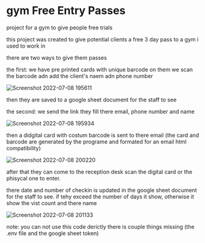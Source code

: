 # gym Free Entry Passes
project for a gym to give people free trials


this project was created to give potential clients a free 3 day pass to a gym i used to work in

there are two ways to give them passes

the first: we have pre printed cards with unique barcode on them 
we scan the barcode adn add the client's naem adn phone number

![Screenshot 2022-07-08 195611](https://user-images.githubusercontent.com/8129122/178036993-73bfd026-7504-4ff5-81e3-fd146786398f.png)
              
then they are saved to a google sheet document for the staff to see
              
              
the second: we send the link they fill there email, phone number and name

![Screenshot 2022-07-08 195934](https://user-images.githubusercontent.com/8129122/178037794-dd16adec-af48-4acf-b486-6c8020dd3a40.png)
               
then a didgital card with costum barcode is sent to there email (the card and barcode are generated by the programe and formated for an email html compatibility)

![Screenshot 2022-07-08 200220](https://user-images.githubusercontent.com/8129122/178037827-402ebdfc-dc86-4eee-9f51-db85034a005c.png)
               
               
after that they can come to the reception desk scan the digital card or the phisycal one to enter.

there date and number of checkin is updated in the google sheet document for the staff to see.
if tehy exceed the number of days it show, otherwise it show the vist count and there name

![Screenshot 2022-07-08 201133](https://user-images.githubusercontent.com/8129122/178039084-59a82679-ab6a-4211-ae55-7c9ce8298f7f.png)


note: you can not use this code derictly there is couple things missing (the .env file and the google sheet token)
